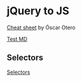 # jQuery to JS

[Cheat sheet](https://oscarotero.com/jquery/) by Óscar Otero

[Test MD](?test/test.md)

## Selectors

[Selectors](?selectors/selectors.md)
